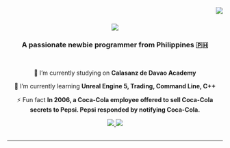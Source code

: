 <img align="right" src="https://visitor-badge.laobi.icu/badge?page_id=StudyWithHelena" />

<h1 align="center">
    <img src="https://readme-typing-svg.demolab.com?font=Agbalumo&size=30&duration=4000&pause=1000&color=F72CE4&background=FF000000&center=true&vCenter=true&random=true&width=435&lines=Hello+World!;+I+am+nana!"/>
</h1>
<h3 align="center">A passionate newbie programmer from Philippines 🇵🇭</h3>

<br/>

<div align="center">
 
 🔭 I’m currently studying on **Calasanz de Davao Academy**
 
 🌱 I’m currently learning **Unreal Engine 5, Trading, Command Line, C++**

 ⚡ Fun fact **In 2006, a Coca-Cola employee offered to sell Coca-Cola secrets to Pepsi. Pepsi responded by notifying Coca-Cola.**
 </div>
 
<div align="center"> 
  <a href="mailto:theahelenacaballero123@gmail.com">
    <img src="https://img.shields.io/badge/Gmail-333333?style=for-the-badge&logo=gmail&logoColor=red" />
  </a>
  <a href="https://www.linkedin.com/in/thea-caballero-375b2b29a/" target="_blank">
    <img src="https://img.shields.io/badge/LinkedIn-0077B5?style=for-the-badge&logo=linkedin&logoColor=white" target="_blank" />
  </a>
</div>

<br/>
<hr/>
